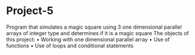 # Project-5
Program that simulates a magic square using 3 one dimensional parallel arrays of integer type and determines if it is a magic square
The objects of this project:
•    Working with one dimensional parallel array
•    Use of functions
•    Use of loops and conditional statements

